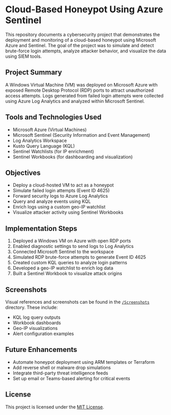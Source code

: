 # Cloud-Based Honeypot Using Azure Sentinel

This repository documents a cybersecurity project that demonstrates the deployment and monitoring of a cloud-based honeypot using Microsoft Azure and Sentinel. The goal of the project was to simulate and detect brute-force login attempts, analyze attacker behavior, and visualize the data using SIEM tools.

## Project Summary

A Windows Virtual Machine (VM) was deployed on Microsoft Azure with exposed Remote Desktop Protocol (RDP) ports to attract unauthorized access attempts. Logs generated from failed login attempts were collected using Azure Log Analytics and analyzed within Microsoft Sentinel.

## Tools and Technologies Used

- Microsoft Azure (Virtual Machines)
- Microsoft Sentinel (Security Information and Event Management)
- Log Analytics Workspace
- Kusto Query Language (KQL)
- Sentinel Watchlists (for IP enrichment)
- Sentinel Workbooks (for dashboarding and visualization)

## Objectives

- Deploy a cloud-hosted VM to act as a honeypot
- Simulate failed login attempts (Event ID 4625)
- Forward security logs to Azure Log Analytics
- Query and analyze events using KQL
- Enrich logs using a custom geo-IP watchlist
- Visualize attacker activity using Sentinel Workbooks

## Implementation Steps

1. Deployed a Windows VM on Azure with open RDP ports
2. Enabled diagnostic settings to send logs to Log Analytics
3. Connected Microsoft Sentinel to the workspace
4. Simulated RDP brute-force attempts to generate Event ID 4625
5. Created custom KQL queries to analyze login patterns
6. Developed a geo-IP watchlist to enrich log data
7. Built a Sentinel Workbook to visualize attack origins

## Screenshots

Visual references and screenshots can be found in the [`/Screenshots`](./Screenshots) directory. These include:

- KQL log query outputs
- Workbook dashboards
- Geo-IP visualizations
- Alert configuration examples

## Future Enhancements

- Automate honeypot deployment using ARM templates or Terraform
- Add reverse shell or malware drop simulations
- Integrate third-party threat intelligence feeds
- Set up email or Teams-based alerting for critical events

## License

This project is licensed under the [MIT License](./LICENSE).
